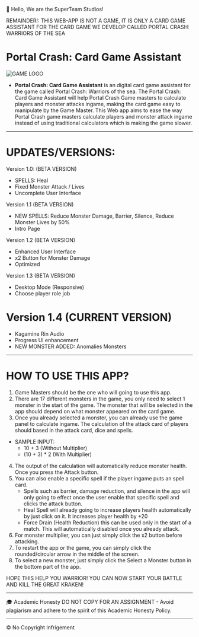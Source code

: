 👋 Hello, We are the SuperTeam Studios!

REMAINDER!: THIS WEB-APP IS NOT A GAME, IT IS ONLY A CARD GAME ASSISTANT FOR THE CARD GAME WE DEVELOP CALLED PORTAL CRASH: WARRIORS OF THE SEA

# Portal Crash: Card Game Assistant
![GAME LOGO](https://github.com/Renzxs/Portal-Crash-Game-Assistant/assets/90491632/f4183de5-b76e-4eba-baee-e0ed221352a1)

- **Portal Crash: Card Game Assistant** is an digital card game assistant for the game called Portal Crash: Warriors of the sea. The Portal Crash: Card Game Assistant will help Portal Crash Game masters to calculate players and monster attacks ingame, making the card game easy to manipulate by the Game Master. This Web app aims to ease the way Portal Crash game masters calculate players and monster attack ingame instead of using traditional calculators which is making the game slower.

- - - -
# UPDATES/VERSIONS: 

Version 1.0: (BETA VERSION)
- SPELLS: Heal
- Fixed Monster Attack / Lives
- Uncomplete User Interface

Version 1.1 (BETA VERSION)
- NEW SPELLS: Reduce Monster Damage, Barrier, Silence, Reduce Monster Lives by 50%
- Intro Page

Version 1.2 (BETA VERSION)
- Enhanced User Interface
- x2 Button for Monster Damage
- Optimized

Version 1.3 (BETA VERSION)
- Desktop Mode (Responsive)
- Choose player role job

# Version 1.4 (CURRENT VERSION)
- Kagamine Rin Audio
- Progress UI enhancement
- NEW MONSTER ADDED: Anomalies Monsters

- - - -
# HOW TO USE THIS APP?
1. Game Masters should be the one who will going to use this app.
2. There are 17 different monsters in the game, you only need to select 1 monster in the start of the game. The monster that will be selected in the app should depend on what monster appeared on the card game.
3. Once you already selected a monster, you can already use the game panel to calculate ingame. The calculation of the attack card of players should based in the attack card, dice and spells.
- SAMPLE INPUT:
   - 10 + 3 (Without Multiplier)
   - (10 + 3) * 2 (With Multiplier)
4. The output of the calculation will automatically reduce monster health. Once you press the Attack button.
5. You can also enable a specific spell if the player ingame puts an spell card.
    - Spells such as barrier, damage reduction, and silence in the app will only going to effect once the user enable that specific spell and clicks the attack button.
    - Heal Spell will already going to increase players health automatically by just click on it. It increases player health by +20
    - Force Drain (Health Reduction) this can be used only in the start of a match. This will automatically disabled once you already attack.
7. For monster multiplier, you can just simply click the x2 button before attacking.
8. To restart the app or the game, you can simply click the rounded/circular arrow in the middle of the screen.
9. To select a new monster, just simply click the Select a Monster button in the bottom part of the app.

HOPE THIS HELP YOU WARRIOR! YOU CAN NOW START YOUR BATTLE AND KILL THE GREAT KRAKEN!
- - - -
🎓 Academic Honesty
DO NOT COPY FOR AN ASSIGNMENT - Avoid plagiarism and adhere to the spirit of this Academic Honesty Policy.

- - - - 
&copy; No Copyright Infrigement






